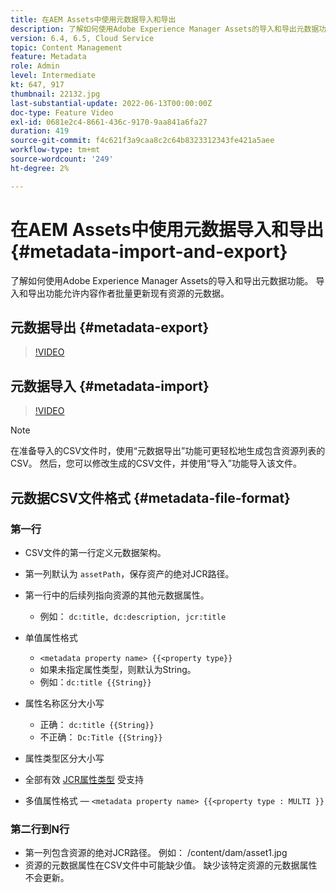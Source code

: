 ```yaml
---
title: 在AEM Assets中使用元数据导入和导出
description: 了解如何使用Adobe Experience Manager Assets的导入和导出元数据功能。 导入和导出功能允许内容作者批量更新现有资源的元数据。
version: 6.4, 6.5, Cloud Service
topic: Content Management
feature: Metadata
role: Admin
level: Intermediate
kt: 647, 917
thumbnail: 22132.jpg
last-substantial-update: 2022-06-13T00:00:00Z
doc-type: Feature Video
exl-id: 0681e2c4-8661-436c-9170-9aa841a6fa27
duration: 419
source-git-commit: f4c621f3a9caa8c2c64b8323312343fe421a5aee
workflow-type: tm+mt
source-wordcount: '249'
ht-degree: 2%

---
```


# 在AEM Assets中使用元数据导入和导出 {#metadata-import-and-export}

了解如何使用Adobe Experience Manager Assets的导入和导出元数据功能。 导入和导出功能允许内容作者批量更新现有资源的元数据。

## 元数据导出 {#metadata-export}

>[!VIDEO](https://video.tv.adobe.com/v/22132?quality=12&learn=on)

## 元数据导入 {#metadata-import}

>[!VIDEO](https://video.tv.adobe.com/v/21374?quality=12&learn=on)

>[!NOTE]
>
> 在准备导入的CSV文件时，使用“元数据导出”功能可更轻松地生成包含资源列表的CSV。 然后，您可以修改生成的CSV文件，并使用“导入”功能导入该文件。

## 元数据CSV文件格式 {#metadata-file-format}

### 第一行

* CSV文件的第一行定义元数据架构。
* 第一列默认为 `assetPath`，保存资产的绝对JCR路径。

* 第一行中的后续列指向资源的其他元数据属性。
   * 例如： `dc:title, dc:description, jcr:title`

* 单值属性格式

   * `<metadata property name> {{<property type}}`
   * 如果未指定属性类型，则默认为String。
   * 例如：`dc:title {{String}}`

* 属性名称区分大小写
   * 正确： `dc:title {{String}}`
   * 不正确： `Dc:Title {{String}}`

* 属性类型区分大小写
* 全部有效 [JCR属性类型](https://www.adobe.io/experience-manager/reference-materials/spec/jsr170/javadocs/jcr-2.0/javax/jcr/PropertyType.html) 受支持

* 多值属性格式 —  `<metadata property name> {{<property type : MULTI }}`

### 第二行到N行

* 第一列包含资源的绝对JCR路径。 例如： /content/dam/asset1.jpg
* 资源的元数据属性在CSV文件中可能缺少值。 缺少该特定资源的元数据属性不会更新。
